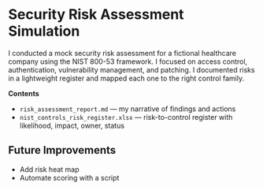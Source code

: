 # Security Risk Assessment Simulation

I conducted a mock security risk assessment for a fictional healthcare company using the NIST 800-53 framework. I focused on access control, authentication, vulnerability management, and patching. I documented risks in a lightweight register and mapped each one to the right control family.

**Contents**
- `risk_assessment_report.md` — my narrative of findings and actions
- `nist_controls_risk_register.xlsx` — risk-to-control register with likelihood, impact, owner, status

## Future Improvements
- Add risk heat map
- Automate scoring with a script
